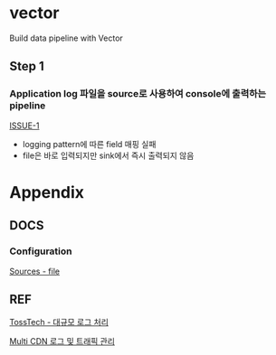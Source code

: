 # vector
Build data pipeline with Vector

## Step 1
### Application log 파일을 source로 사용하여 console에 출력하는 pipeline
[ISSUE-1](https://github.com/BEDongryeol/vector/blob/01728d2b3a6bae35bb4d1f96ae1a195b5e29e7c9/step1/vector.yaml)
  - logging pattern에 따른 field 매핑 실패
  - file은 바로 입력되지만 sink에서 즉시 출력되지 않음
 


# Appendix
## DOCS
### Configuration
[Sources - file](https://vector.dev/docs/reference/configuration/sources/file/)

## REF
[TossTech - 대규모 로그 처리](https://toss.tech/article/slash23-data)

[Multi CDN 로그 및 트래픽 관리](https://techblog.lycorp.co.jp/ko/managing-multi-cdn-logs-traffics-with-vector)
